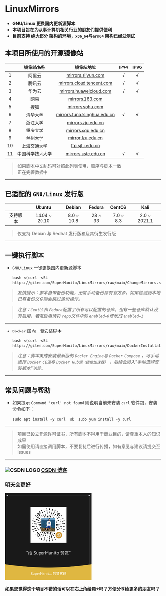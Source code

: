 # LinuxMirrors
- __GNU/Linux 更换国内更新源脚本__
- __本项目旨在为从事计算机相关行业的朋友们提供便利__
- __目前支持 绝大部分 架构的环境，`x86_64`与`arm64` 架构已经过测试__

## 本项目所使用的开源镜像站
| | 镜像站名称 | 镜像站地址 | IPv4 | IPv6 |
| :------: | :------: | :------: | :------: | :------: |
| 1 | 阿里云 | [mirrors.aliyun.com](https://developer.aliyun.com/special/mirrors/notice) | √ | √ |
| 2 | 腾讯云 | [mirrors.cloud.tencent.com](https://mirrors.cloud.tencent.com) | √ | √ |
| 3 | 华为云 | [mirrors.huaweicloud.com](https://mirrors.huaweicloud.com) | √ | √ |
| 4 | 网易 | [mirrors.163.com](https://mirrors.163.com) |  |  |
| 5 | 搜狐 | [mirrors.sohu.com](https://mirrors.sohu.com) |  |  |
| 6 | 清华大学 | [mirrors.tuna.tsinghua.edu.cn](https://mirrors.tuna.tsinghua.edu.cn) | √ | √ |
| 7 | 浙江大学 | [mirrors.zju.edu.cn](https://mirrors.zju.edu.cn) |  |  |
| 8 | 重庆大学 | [mirrors.cqu.edu.cn](https://mirrors.cqu.edu.cn) |  |  |
| 9 | 兰州大学 | [mirror.lzu.edu.cn](https://mirror.lzu.edu.cn) |  |  |
| 10 | 上海交通大学 | [ftp.sjtu.edu.cn](https://ftp.sjtu.edu.cn) |  |  |
| 11 | 中国科学技术大学 | [mirrors.ustc.edu.cn](https://mirrors.ustc.edu.cn) | √ | √ |
> 如果脚本中文乱码可对照此列表使用，顺序与脚本一致\
> 正在完善数据中

***

## 已适配的 `GNU/Linux` 发行版

|             | Ubuntu |  Debian  |  Fedora  |  CentOS  |  Kali  |
| :------:    | :-----------: | :-----------: | :-----------: | :-----------: | :-----------: |
| 支持版本     | 14.04 ~ 20.10 | 8.0 ~ 10.8 | 28 ~ 33 | 7.0 ~ 8.3 | 2.0 ~ 2021.1  |

> 仅支持 Debian 与 Redhat 发行版和及其衍生发行版

***

## 一键执行脚本

- `GNU/Linux` 一键更换国内更新源脚本

      bash <(curl -sSL https://gitee.com/SuperManito/LinuxMirrors/raw/main/ChangeMirrors.sh)
> _友情提示：脚本自带备份功能，无需手动备份原有官方源，如果检测到本地已有备份文件则会跳过备份操作。_

> _注意：`CentOS`和 `Fedora`配置了所有可以配置的仓库，但有一些仓库默认没有启用，若需启用请将 `repo`文件中的 `enabled=0`修改成 `enabled=1`_

***

- `Docker` 国内一键安装脚本

      bash <(curl -sSL https://gitee.com/SuperManito/LinuxMirrors/raw/main/DockerInstallation.sh)
> _注意：脚本集成安装最新版的 `Docker Engine`与 `Docker Compose` ，可手动选择 `Docker CE源`与 `Docker Hub源（镜像加速器）` ，后续会加入"手动选择安装版本"功能。_

***

## 常见问题与帮助
- 如果提示 `Command 'curl' not found` 则说明当前未安装 `curl` 软件包，安装命令如下：

      sudo apt install -y curl  或  sudo yum install -y curl

***

> 项目已设立开源许可证书，所有脚本不得用于商业目的，请尊重本人的知识成果\
> 如需使用请直接调用脚本，不要复制后进行传播，如有意见与建议请提交至 Issues

***

### <img src="https://g.csdnimg.cn/static/logo/favicon32.ico" width="16" height="16" alt="CSDN LOGO"/> [CSDN 博客](https://blog.csdn.net/u013246692/article/details/113124295)

### 明天会更好
<img src="./icon/thank.jpg" width="280" height="280" alt="微信赞赏码"/><br/>

__如果您觉得这个项目不错的话可以在右上角给颗⭐吗？方便分享给更多的朋友吗？__

